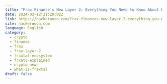 ```yaml
---
title: "Frax Finance's New Layer 2: Everything You Need to Know About Fraxtal"
date: 2024-03-12T21:29:02Z
link: https://hackernoon.com/frax-finances-new-layer-2-everything-you-need-to-know-about-fraxtal?source=rss&utm_medium=RSS&utm_source=news.12bit.vn
site: hackernoon.com
language: English
category:
  - crypto
  - finance
  - frax
  - frax-layer-2
  - fraxtal-ecosystem
  - frxbtc-explained
  - crypto-news
  - what-is-fraxtal
draft: false
---
```

